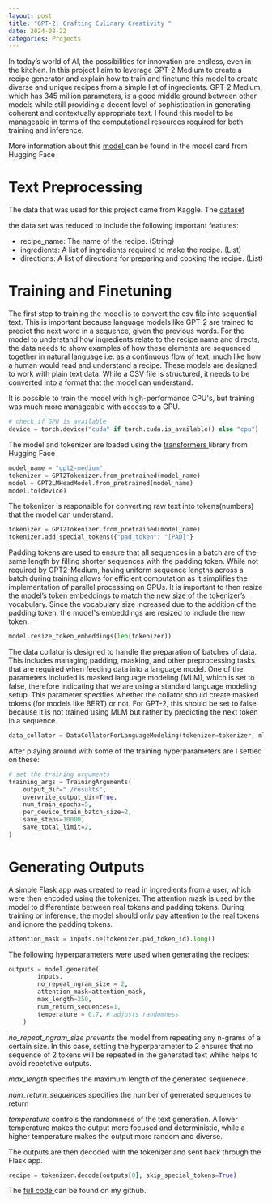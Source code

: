 ```yaml
---
layout: post
title: "GPT-2: Crafting Culinary Creativity "
date: 2024-08-22
categories: Projects
---
```



In today’s world of AI, the possibilities for innovation are endless, even in the kitchen. In this project I aim to leverage GPT-2 Medium to create a recipe generator and explain how to train and finetune this model to create diverse and unique recipes from a simple list of ingredients. 
GPT-2 Medium, which has 345 million parameters, is a good middle ground between other models while still providing a decent level of sophistication in generating coherent and contextually appropriate text. I found this model to be manageable in terms of the computational resources required for both training and inference. 

More information about this <a href="https://huggingface.co/openai-community/gpt2-medium" target="_blank"> model </a> can be found in the model card from Hugging Face  

# Text Preprocessing 
The data that was used for this project came from Kaggle. The <a href="https://www.kaggle.com/datasets/thedevastator/better-recipes-for-a-better-life" target="_blank"> dataset </a> 

the data set was reduced to include the following important features:
- recipe_name: The name of the recipe. (String)
- ingredients: A list of ingredients required to make the recipe. (List)
- directions: A list of directions for preparing and cooking the recipe. (List)


# Training and Finetuning 
The first step to training the model is to convert the csv file into sequential text. This is important because language models like GPT-2 are trained to predict the next word in a sequence, given the previous words. For the model to understand how ingredients relate to the recipe name and directs, the data needs to show examples of how these elements are sequenced together in natural language i.e. as a continuous flow of text, much like how a human would read and understand a recipe. These models are designed to work with plain text data. While a CSV file is structured, it needs to be converted into a format that the model can understand. 

It is possible to train the model with high-performance CPU's, but training was much more manageable with access to a GPU. 
```python 
# check if GPU is available
device = torch.device("cuda" if torch.cuda.is_available() else "cpu")
```
The model and tokenizer are loaded using the <a href="https://huggingface.co/docs/transformers/en/index" target="_blank">transformers </a> library from Hugging Face
```python
model_name = "gpt2-medium"
tokenizer = GPT2Tokenizer.from_pretrained(model_name)
model = GPT2LMHeadModel.from_pretrained(model_name)
model.to(device)
```


The tokenizer is responsible for converting raw text into tokens(numbers) that the model can understand. 
```python
tokenizer = GPT2Tokenizer.from_pretrained(model_name)
tokenizer.add_special_tokens({"pad_token": "[PAD]"}
```
Padding tokens are used to ensure that all sequences in a batch are of the same length by filling shorter sequences with the padding token. While not required by GPT2-Medium, having uniform sequence lengths across a batch during training allows for efficient computation as it simplifies the implementation of parallel processing on GPUs.
It is important to then resize the model’s token embeddings to match the new size of the tokenizer’s vocabulary. Since the vocabulary size increased due to the addition of the padding token, the model's embeddings are resized to include the new token. 
```python
model.resize_token_embeddings(len(tokenizer))

```
The data collator is designed to handle the preparation of batches of data. This includes managing padding, masking, and other preprocessing tasks that are required when feeding data into a language model. 
One of the parameters included is masked language modeling (MLM), which is set to false, therefore indicating that we are using a standard language modeling setup. This parameter specifies whether the collator should create masked tokens (for models like BERT) or not. For GPT-2, this should be set to false because it is not trained using MLM but rather by predicting the next token in a sequence. 
```python
data_collator = DataCollatorForLanguageModeling(tokenizer=tokenizer, mlm=False)
```

After playing around with some of the training hyperparameters are I settled on these:
```python
# set the training arguments 
training_args = TrainingArguments(
    output_dir="./results",
    overwrite_output_dir=True,
    num_train_epochs=5,
    per_device_train_batch_size=2,
    save_steps=10000,
    save_total_limit=2,
)
```

# Generating Outputs 
A simple Flask app was created to read in ingredients from a user, which were then encoded using the tokenizer. 
The attention mask is used by the model to differentiate between real tokens and padding tokens. During training or inference, the model should only pay attention to the real tokens and ignore the padding tokens. 
```python
attention_mask = inputs.ne(tokenizer.pad_token_id).long()
```
The following hyperparameters were used when generating the recipes:
```python
outputs = model.generate(
        inputs,
        no_repeat_ngram_size = 2,
        attention_mask=attention_mask,
        max_length=250,
        num_return_sequences=1,
        temperature = 0.7, # adjusts randomness
    )
```
*no_repeat_ngram_size prevents* the model from repeating any n-grams of a certain size. In this case, setting the hyperparameter to 2 ensures that no sequence of 2 tokens will be repeated in the generated text whihc helps to avoid repetetive outputs. 

*max_length* specifies the maximum length of the generated sequenece. 

*num_return_sequences* specifies the number of generated sequences to return 

*temperature* controls the randomness of the text generation. A lower temperature makes the output more focused and deterministic, while a higher temperature makes the output more random and diverse. 

The outputs are then decoded with the tokenizer and sent back through the Flask app. 
```python
recipe = tokenizer.decode(outputs[0], skip_special_tokens=True)
```

The <a href="https://github.com/ilanazane/Recipe-Generation-GPT-2/tree/main" target="_blank"> full code </a> can be found on my github. 


